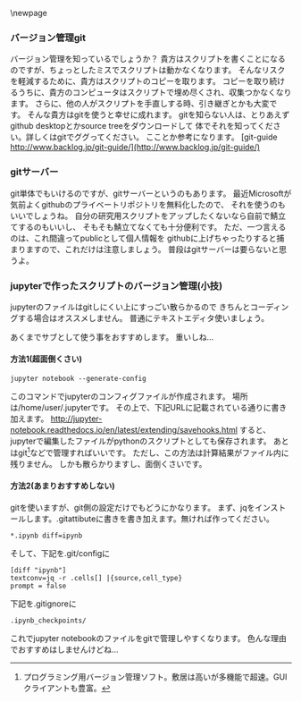 
\newpage
### バージョン管理git

バージョン管理を知っているでしょうか？
貴方はスクリプトを書くことになるのですが、ちょっとしたミスでスクリプトは動かなくなります。
そんなリスクを軽減するために、貴方はスクリプトのコピーを取ります。
コピーを取り続けるうちに、貴方のコンピュータはスクリプトで埋め尽くされ、収集つかなくなります。
さらに、他の人がスクリプトを手直しする時、引き継ぎとかも大変です。
そんな貴方はgitを使うと幸せに成れます。
gitを知らない人は、とりあえずgithub desktopとかsource treeをダウンロードして
体でそれを知ってください。詳しくはgitでググってください。
こことか参考になります。
[git-guide http://www.backlog.jp/git-guide/](http://www.backlog.jp/git-guide/)

### gitサーバー
git単体でもいけるのですが、gitサーバーというのもあります。
最近Microsoftが気前よくgithubのプライベートリポジトリを無料化したので、
それを使うのもいいでしょうね。
自分の研究用スクリプトをアップしたくないなら自前で鯖立てするのもいいし、
そもそも鯖立てなくても十分便利です。
ただ、一つ言えるのは、これ間違ってpublicとして個人情報を
githubに上げちゃったりすると捕まりますので、これだけは注意しましょう。
普段はgitサーバーは要らないと思うよ。

### jupyterで作ったスクリプトのバージョン管理(小技)
jupyterのファイルはgitしにくい上にすっごい散らかるので
きちんとコーディングする場合はオススメしません。
普通にテキストエディタ使いましょう。

あくまでサブとして使う事をおすすめします。
重いしね…


#### 方法1(超面倒くさい)

```{frame=single}
jupyter notebook --generate-config
```
このコマンドでjupyterのコンフィグファイルが作成されます。
場所は/home/user/.jupyterです。
その上で、下記URLに記載されている通りに書き加えます。
http://jupyter-notebook.readthedocs.io/en/latest/extending/savehooks.html
すると、jupyterで編集したファイルがpythonのスクリプトとしても保存されます。
あとはgit[^git]などで管理すればいいです。
ただし、この方法は計算結果がファイル内に残りません。
しかも散らかりますし、面倒くさいです。

[^toukei]:同様に、matlabやC等と連携をすることが簡単なのがjupyterの強みの一つと思います。
[^git]:プログラミング用バージョン管理ソフト。敷居は高いが多機能で超速。GUIクライアントも豊富。

#### 方法2(あまりおすすめしない)
gitを使いますが、git側の設定だけでもどうにかなります。
まず、jqをインストールします。.gitattibuteに書きを書き加えます。無ければ作ってください。

```{frame=single}
*.ipynb diff=ipynb
```
そして、下記を.git/configに

```{frame=single}
[diff "ipynb"]
textconv=jq -r .cells[] |{source,cell_type}
prompt = false
```
下記を.gitignoreに

```{frame=single}
.ipynb_checkpoints/
```
これでjupyter notebookのファイルをgitで管理しやすくなります。
色んな理由でおすすめはしませんけどね…
